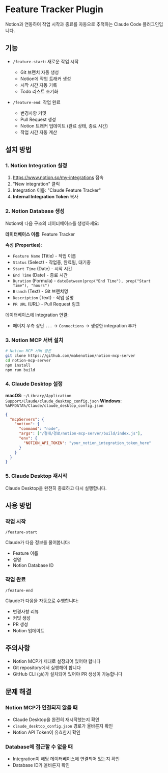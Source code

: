 # Feature Tracker Plugin

Notion과 연동하여 작업 시작과 종료를 자동으로 추적하는 Claude Code 플러그인입니다.

## 기능

- `/feature-start`: 새로운 작업 시작
  - Git 브랜치 자동 생성
  - Notion에 작업 트래커 생성
  - 시작 시간 자동 기록
  - Todo 리스트 초기화

- `/feature-end`: 작업 완료
  - 변경사항 커밋
  - Pull Request 생성
  - Notion 트래커 업데이트 (완료 상태, 종료 시간)
  - 작업 시간 자동 계산

## 설치 방법

### 1. Notion Integration 설정

1. https://www.notion.so/my-integrations 접속
2. "New integration" 클릭
3. Integration 이름: "Claude Feature Tracker"
4. **Internal Integration Token** 복사

### 2. Notion Database 생성

Notion에 다음 구조의 데이터베이스를 생성하세요:

**데이터베이스 이름**: Feature Tracker

**속성 (Properties)**:
- `Feature Name` (Title) - 작업 이름
- `Status` (Select) - 작업중, 완료됨, 대기중
- `Start Time` (Date) - 시작 시간
- `End Time` (Date) - 종료 시간
- `Duration` (Formula) - `dateBetween(prop("End Time"), prop("Start Time"), "hours")`
- `Branch` (Text) - Git 브랜치명
- `Description` (Text) - 작업 설명
- `PR URL` (URL) - Pull Request 링크

데이터베이스에 Integration 연결:
- 페이지 우측 상단 `...` → `Connections` → 생성한 integration 추가

### 3. Notion MCP 서버 설치

```bash
# Notion MCP 서버 클론
git clone https://github.com/makenotion/notion-mcp-server
cd notion-mcp-server
npm install
npm run build
```

### 4. Claude Desktop 설정

**macOS**: `~/Library/Application Support/Claude/claude_desktop_config.json`
**Windows**: `%APPDATA%/Claude/claude_desktop_config.json`

```json
{
  "mcpServers": {
    "notion": {
      "command": "node",
      "args": ["/절대/경로/notion-mcp-server/build/index.js"],
      "env": {
        "NOTION_API_TOKEN": "your_notion_integration_token_here"
      }
    }
  }
}
```

### 5. Claude Desktop 재시작

Claude Desktop을 완전히 종료하고 다시 실행합니다.

## 사용 방법

### 작업 시작

```
/feature-start
```

Claude가 다음 정보를 물어봅니다:
- Feature 이름
- 설명
- Notion Database ID

### 작업 완료

```
/feature-end
```

Claude가 다음을 자동으로 수행합니다:
- 변경사항 리뷰
- 커밋 생성
- PR 생성
- Notion 업데이트

## 주의사항

- Notion MCP가 제대로 설정되어 있어야 합니다
- Git repository에서 실행해야 합니다
- GitHub CLI (`gh`)가 설치되어 있어야 PR 생성이 가능합니다

## 문제 해결

### Notion MCP가 연결되지 않을 때
- Claude Desktop을 완전히 재시작했는지 확인
- `claude_desktop_config.json` 경로가 올바른지 확인
- Notion API Token이 유효한지 확인

### Database에 접근할 수 없을 때
- Integration이 해당 데이터베이스에 연결되어 있는지 확인
- Database ID가 올바른지 확인

